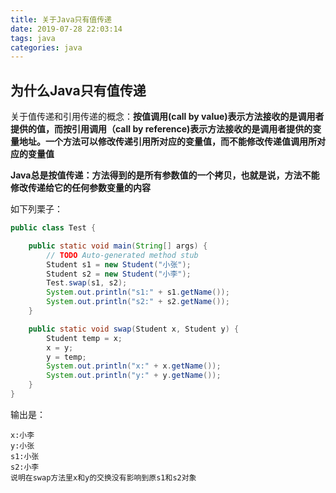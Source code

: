 ```yaml
---
title: 关于Java只有值传递
date: 2019-07-28 22:03:14
tags: java
categories: java
---
```


## 为什么Java只有值传递

关于值传递和引用传递的概念：**按值调用(call by value)表示方法接收的是调用者提供的值，而按引用调用（call by reference)表示方法接收的是调用者提供的变量地址。一个方法可以修改传递引用所对应的变量值，而不能修改传递值调用所对应的变量值**

**Java总是按值传递：方法得到的是所有参数值的一个拷贝，也就是说，方法不能修改传递给它的任何参数变量的内容**
<!--more-->

如下列栗子：

```java
public class Test {

	public static void main(String[] args) {
		// TODO Auto-generated method stub
		Student s1 = new Student("小张");
		Student s2 = new Student("小李");
		Test.swap(s1, s2);
		System.out.println("s1:" + s1.getName());
		System.out.println("s2:" + s2.getName());
	}

	public static void swap(Student x, Student y) {
		Student temp = x;
		x = y;
		y = temp;
		System.out.println("x:" + x.getName());
		System.out.println("y:" + y.getName());
	}
}
```

输出是：

```
x:小李
y:小张
s1:小张
s2:小李
说明在swap方法里x和y的交换没有影响到原s1和s2对象
```


